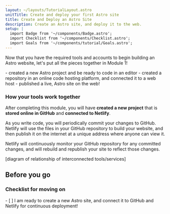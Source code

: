 ```yaml
---
layout: ~/layouts/TutorialLayout.astro
unitTitle: Create and deploy your first Astro site
title: Create and Deploy an Astro Site
description: Create an Astro site, and deploy it to the web.
setup: |
  import Badge from '~/components/Badge.astro';
  import Checklist from '~/components/Checklist.astro';
  import Goals from '~/components/tutorial/Goals.astro';
---
```


Now that you have the required tools and accounts to begin building an Astro website, let's put all the pieces together in Module 1!

<Goals>
  - created a new Astro project and be ready to code in an editor
  - created a repository in an online code hosting platform, and connected it to a web host
  - published a live, Astro site on the web!
</Goals>

### How your tools work together

After completing this module, you will have **created a new project** that is **stored online in GitHub** and **connected to Netlify**. 

As you write code, you will periodically commit your changes to GitHub. Netlify will use the files in your GitHub repository to build your website, and then publish it on the internet at a unique address where anyone can view it.

Netlify will continuously monitor your GitHub repository for any committed changes, and will rebuild and republish your site to reflect those changes.

[diagram of relationship of interconnected tools/services]

## Before you go

### Checklist for moving on

<Checklist key="setup">
- [ ] I am ready to create a new Astro site, and connect it to GitHub and Netlify for continuous deployment!
</Checklist>
